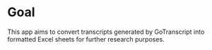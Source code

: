 # Goal

This app aims to convert transcripts generated by GoTranscript into formatted Excel sheets for further research purposes.

